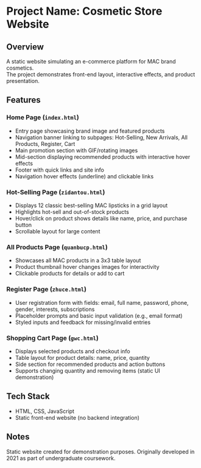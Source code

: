 # Project Name: Cosmetic Store Website

## Overview
A static website simulating an e-commerce platform for MAC brand cosmetics.  
The project demonstrates front-end layout, interactive effects, and product presentation.

## Features

### Home Page (`index.html`)
- Entry page showcasing brand image and featured products
- Navigation banner linking to subpages: Hot-Selling, New Arrivals, All Products, Register, Cart
- Main promotion section with GIF/rotating images
- Mid-section displaying recommended products with interactive hover effects
- Footer with quick links and site info
- Navigation hover effects (underline) and clickable links

### Hot-Selling Page (`zidantou.html`)
- Displays 12 classic best-selling MAC lipsticks in a grid layout
- Highlights hot-sell and out-of-stock products
- Hover/click on product shows details like name, price, and purchase button
- Scrollable layout for large content

### All Products Page (`quanbucp.html`)
- Showcases all MAC products in a 3x3 table layout
- Product thumbnail hover changes images for interactivity
- Clickable products for details or add to cart

### Register Page (`zhuce.html`)
- User registration form with fields: email, full name, password, phone, gender, interests, subscriptions
- Placeholder prompts and basic input validation (e.g., email format)
- Styled inputs and feedback for missing/invalid entries

### Shopping Cart Page (`gwc.html`)
- Displays selected products and checkout info
- Table layout for product details: name, price, quantity
- Side section for recommended products and action buttons
- Supports changing quantity and removing items (static UI demonstration)

## Tech Stack
- HTML, CSS, JavaScript  
- Static front-end website (no backend integration)


## Notes
Static website created for demonstration purposes. Originally developed in 2021 as part of undergraduate coursework.
